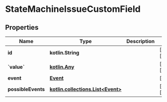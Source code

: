 
# StateMachineIssueCustomField

## Properties
Name | Type | Description | Notes
------------ | ------------- | ------------- | -------------
**id** | **kotlin.String** |  |  [optional] [readonly]
**&#x60;value&#x60;** | [**kotlin.Any**](.md) |  |  [optional] [readonly]
**event** | [**Event**](Event.md) |  |  [optional]
**possibleEvents** | [**kotlin.collections.List&lt;Event&gt;**](Event.md) |  |  [optional] [readonly]



